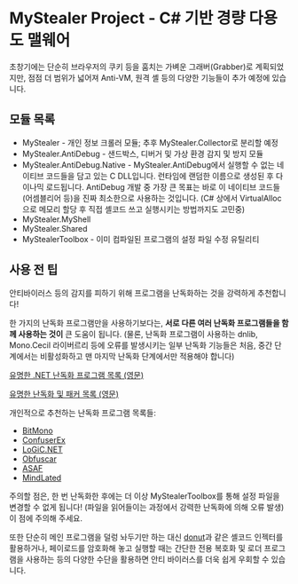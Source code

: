 # MyStealer Project - C# 기반 경량 다용도 맬웨어

초창기에는 단순히 브라우저의 쿠키 등을 훔치는 가벼운 그래버(Grabber)로 계획되었지만, 점점 더 범위가 넓어져 Anti-VM, 원격 셸 등의 다양한 기능들이 추가 예정에 있습니다.

## 모듈 목록

* MyStealer - 개인 정보 크롤러 모듈; 추후 MyStealer.Collector로 분리할 예정
* MyStealer.AntiDebug - 샌드박스, 디버거 및 가상 환경 감지 및 방지 모듈
* MyStealer.AntiDebug.Native - MyStealer.AntiDebug에서 실행할 수 없는 네이티브 코드들을 담고 있는 C DLL입니다. 런타임에 랜덤한 이름으로 생성된 후 다이나믹 로드됩니다. AntiDebug 개발 중 가장 큰 목표는 바로 이 네이티브 코드들(어셈블리어 등)을 진짜 최소한으로 사용하는 것입니다. (C# 상에서 VirtualAlloc으로 메모리 할당 후 직접 셸코드 쓰고 실행시키는 방법까지도 고민중)
* MyStealer.MyShell
* MyStealer.Shared
* MyStealerToolbox - 이미 컴파일된 프로그램의 설정 파일 수정 유틸리티

## 사용 전 팁

안티바이러스 등의 감지를 피하기 위해 프로그램을 난독화하는 것을 강력하게 추천합니다!

한 가지의 난독화 프로그램만을 사용하기보다는, **서로 다른 여러 난독화 프로그램들을 함께 사용하는 것이** 큰 도움이 됩니다.
(물론, 난독화 프로그램이 사용하는 dnlib, Mono.Cecil 라이버르리 등에 오류를 발생시키는 일부 난독화 기능들은 처음, 중간 단계에서는 비활성화하고 맨 마지막 난독화 단계에서만 적용해야 합니다)

[유명한 .NET 난독화 프로그램 목록 (영문)](https://github.com/NotPrab/.NET-Obfuscator)

[유명한 난독화 및 패커 목록 (영문)](https://unprotect.it/category/packers/)

개인적으로 추천하는 난독화 프로그램 목록들:

* [BitMono](https://github.com/sunnamed434/BitMono)
* [ConfuserEx](https://github.com/mkaring/ConfuserEx)
* [LoGiC.NET](https://github.com/AnErrupTion/LoGiC.NET)
* [Obfuscar](https://github.com/obfuscar/obfuscar)
* [ASAF](https://github.com/Charterino/AsStrongAsFuck)
* [MindLated](https://github.com/Sato-Isolated/MindLated)

주의할 점은, 한 번 난독화한 후에는 더 이상 MyStealerToolbox를 통해 설정 파일을 변경할 수 없게 됩니다! (파일을 읽어들이는 과정에서 강력한 난독화에 의해 오류 발생)
이 점에 주의해 주세요.

또한 단순히 메인 프로그램을 덜렁 놔두기만 하는 대신 [donut](https://github.com/TheWover/donut)과 같은 셸코드 인젝터를 활용하거나, 페이로드를 암호화해 놓고 실행할 때는 간단한 전용 복호화 및 로더 프로그램을 사용하는 등의 다양한 수단을 활용하면 안티 바이러스를 더욱 쉽게 우회할 수 있습니다.
